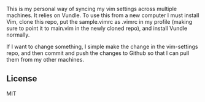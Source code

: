 This is my personal way of syncing my vim settings across multiple machines.  It relies on Vundle.
To use this from a new computer I must install Vim, clone this repo, put the sample.vimrc as .vimrc
in my profile (making sure to point it to main.vim in the newly cloned repo), and install Vundle
normally.

If I want to change something, I simple make the change in the vim-settings repo, and then
commit and push the changes to Github so that I can pull them from my other machines.

License
--------

MIT
